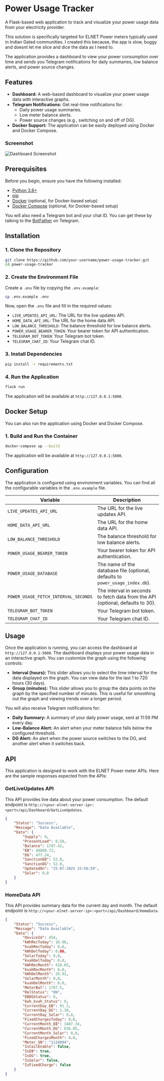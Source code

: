 # Power Usage Tracker

A Flask-based web application to track and visualize your power usage data from your electricity provider. 

This solution is specifically targeted for ELNET Power meters typically used in Indian Gated communities. I created this because, the app is slow, buggy and doesnt let me slice and dice the data as I need to. 

The application provides a dashboard to view your power consumption over time and sends you Telegram notifications for daily summaries, low balance alerts, and power source changes.

## Features

- **Dashboard:** A web-based dashboard to visualize your power usage data with interactive graphs.
- **Telegram Notifications:** Get real-time notifications for:
    - Daily power usage summaries.
    - Low meter balance alerts.
    - Power source changes (e.g., switching on and off of DG).
- **Docker Support:** The application can be easily deployed using Docker and Docker Compose.

### Screenshot

![Dashboard Screenshot](screenshot.png)

## Prerequisites

Before you begin, ensure you have the following installed:

- [Python 3.8+](https://www.python.org/downloads/)
- [pip](https://pip.pypa.io/en/stable/installation/)
- [Docker](https://docs.docker.com/get-docker/) (optional, for Docker-based setup)
- [Docker Compose](https://docs.docker.com/compose/install/) (optional, for Docker-based setup)

You will also need a Telegram bot and your chat ID. You can get these by talking to the [BotFather](https://t.me/botfather) on Telegram.

## Installation

### 1. Clone the Repository

```bash
git clone https://github.com/your-username/power-usage-tracker.git
cd power-usage-tracker
```

### 2. Create the Environment File

Create a `.env` file by copying the `.env.example`:

```bash
cp .env.example .env
```

Now, open the `.env` file and fill in the required values:

- `LIVE_UPDATES_API_URL`: The URL for the live updates API.
- `HOME_DATA_API_URL`: The URL for the home data API.
- `LOW_BALANCE_THRESHOLD`: The balance threshold for low balance alerts.
- `POWER_USAGE_BEARER_TOKEN`: Your bearer token for API authentication.
- `TELEGRAM_BOT_TOKEN`: Your Telegram bot token.
- `TELEGRAM_CHAT_ID`: Your Telegram chat ID.

### 3. Install Dependencies

```bash
pip install -r requirements.txt
```

### 4. Run the Application

```bash
flask run
```

The application will be available at `http://127.0.0.1:5000`.

## Docker Setup

You can also run the application using Docker and Docker Compose.

### 1. Build and Run the Container

```bash
docker-compose up --build
```

The application will be available at `http://127.0.0.1:5000`.

## Configuration

The application is configured using environment variables. You can find all the configurable variables in the `.env.example` file.

| Variable | Description |
| --- | --- |
| `LIVE_UPDATES_API_URL` | The URL for the live updates API. |
| `HOME_DATA_API_URL` | The URL for the home data API. |
| `LOW_BALANCE_THRESHOLD` | The balance threshold for low balance alerts. |
| `POWER_USAGE_BEARER_TOKEN` | Your bearer token for API authentication. |
| `POWER_USAGE_DATABASE` | The name of the database file (optional, defaults to `power_usage_index.db`). |
| `POWER_USAGE_FETCH_INTERVAL_SECONDS` | The interval in seconds to fetch data from the API (optional, defaults to 30). |
| `TELEGRAM_BOT_TOKEN` | Your Telegram bot token. |
| `TELEGRAM_CHAT_ID` | Your Telegram chat ID. |

## Usage

Once the application is running, you can access the dashboard at `http://127.0.0.1:5000`. The dashboard displays your power usage data in an interactive graph. You can customize the graph using the following controls:

- **Interval (hours):** This slider allows you to select the time interval for the data displayed on the graph. You can view data for the last 1 to 720 hours (30 days).
- **Group (minutes):** This slider allows you to group the data points on the graph by the specified number of minutes. This is useful for smoothing out the graph and viewing trends over a longer period.

You will also receive Telegram notifications for:

- **Daily Summary:** A summary of your daily power usage, sent at 11:59 PM every day.
- **Low-Balance Alert:** An alert when your meter balance falls below the configured threshold.
- **DG Alert:** An alert when the power source switches to the DG, and another alert when it switches back.

## API

This application is designed to work with the ELNET Power meter APIs. Here are the sample responses expected from the APIs:

### GetLiveUpdates API

This API provides live data about your power consumption. The default endpoint is `http://<your-elnet-server-ip>:<port>/api/Dashboard/GetLiveUpdates`.

```json
{
    "Status": "Success",
    "Message": "Data Available",
    "Data": {
        "Supply": 0,
        "PresentLoad": 0.58,
        "Balance": 1787.42,
        "EB": 48808.72,
        "DG": 477.24,
        "SanctionEB": 52.0,
        "SanctionDG": 52.0,
        "UpdatedOn": "25-07-2025 15:56:59",
        "Solar": 0.0
    }
}
```

### HomeData API

This API provides summary data for the current day and month. The default endpoint is `http://<your-elnet-server-ip>:<port>/api/Dashboard/HomeData`.

```json
{
    "Status": "Success",
    "Message": "Data Available",
    "Data": {
        "DeviceId": 454,
        "kWhRecToday": 10.96,
        "kvahRecToday": 0.0,
        "kWhDelToday": 0.06,
        "SolarToday": 0.0,
        "kvahDelToday": 0.0,
        "kWhRecMonth": 418.65,
        "kvahRecMonth": 0.0,
        "kWhDelMonth": 28.91,
        "SolarMonth": 0.0,
        "kvahDelMonth": 0.0,
        "MeterBal": 1787.5,
        "RelStatus": "ON",
        "EBDGStatus": 0,
        "kwh_kvah_Status": 0,
        "CurrentDay_EB": 91.3,
        "CurrentDay_DG": 1.38,
        "CurrentDay_Solar": 0.0,
        "FixedChargesToday": 0.0,
        "CurrentMonth_EB": 3487.34,
        "CurrentMonth_DG": 636.05,
        "CurrentMonth_Solar": 0.0,
        "FixedChargesMonth": 0.0,
        "Meter_SN": "1124094",
        "IsCoilEnable": false,
        "IsEB": true,
        "IsDG": true,
        "IsSolar": false,
        "IsFixedCharge": false
    }
}
```